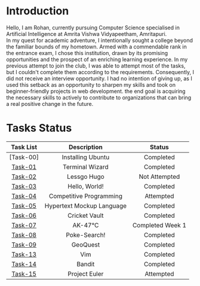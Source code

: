 # Introduction

Hello, I am Rohan, currently pursuing Computer Science specialised in Artificial Intelligence at Amrita Vishwa Vidyapeetham, Amritapuri.  
In my quest for academic adventure, I intentionally sought a college beyond the familiar bounds of my hometown. Armed with a commendable rank in the entrance exam, I chose this institution, drawn by its promising opportunities and the prospect of an enriching learning experience.
In my previous attempt to join the club, I was able to attempt most of the tasks, but I couldn't complete them according to the requirements. Consequently, I did not receive an interview opportunity.
I had no intention of giving up, as I used this setback as an opportunity to sharpen my skills and took on beginner-friendly projects in web development.
the end goal is acquiring the necessary skills to actively to contribute to organizations that can bring a real positive change in the future.

# Tasks Status

| Task List | Description | Status |
| :-:       | :-:         | :-:    |
| [Task-00]   | Installing Ubuntu | Completed |
| [Task-01](https://github.com/RohanBabbar/Amfoss-3/tree/main/Task1/codes)   | Terminal Wizard	 | Completed |
| [Task-02](https://github.com/RohanBabbar/amfoss-tasks/tree/main/task-02)   | Lessgo Hugo | Not Attempted |
| [Task-03](https://github.com/RohanBabbar/Amfoss-3/tree/main/Task3)  | Hello, World! | Completed |
| [Task-04](https://github.com/RohanBabbar/Amfoss-3/tree/main/Task4)   | Competitive Programming | Attempted |
| [Task-05](https://github.com/RohanBabbar/Amfoss-3/tree/main/Task5)   | Hypertext Mockup Language	| Completed |
| [Task-06](https://github.com/RohanBabbar/Amfoss-3/tree/main/Task6)   | Cricket Vault | Completed |
| [Task-07](https://github.com/RohanBabbar/Amfoss-3/tree/main/Task7)   | AK-47℃ | Completed  Week 1|
| [Task-08](https://github.com/RohanBabbar/Amfoss-3/tree/main/Task8)   | Poke-Search! | Completed  |
| [Task-09](https://github.com/RohanBabbar/Amfoss-3/tree/main/Task9)   | GeoQuest | Completed  |
| [Task-13](https://github.com/RohanBabbar/Amfoss-3/tree/main/Task13)   | Vim | Completed  |
| [Task-14](https://github.com/RohanBabbar/Amfoss-3/tree/main/Task14)   | Bandit | Completed  |
| [Task-15](https://github.com/RohanBabbar/Amfoss-3/tree/main/Task15)   | Project Euler	 | Attempted  |